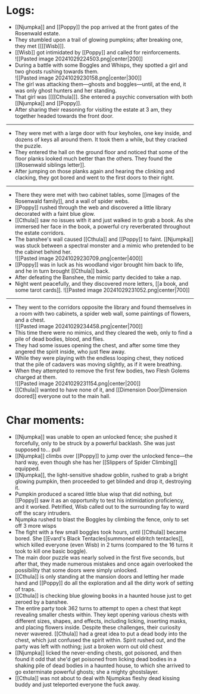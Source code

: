 # Logs:   

- [[Njumpka]] and [[Poppy]] the pop arrived at the front gates of the Rosenwald estate.  
- They stumbled upon a trail of glowing pumpkins; after breaking one, they met [[[[Wisb]]].  
- [[Wisb]] got intimidated by [[Poppy]] and called for reinforcements.  
![[Pasted image 20241029224503.png|center|200]]
- During a battle with some Boggles and Whisps, they spotted a girl and two ghosts rushing towards them.  
![[Pasted image 20241029230158.png|center|300]]
- The girl was attacking them—ghosts and boggles—until, at the end, it was only ghost hunters and her standing.  
- That girl was [[[[Cthula]]]. She entered a psychic conversation with both [[Njumpka]] and [[Poppy]].  
- After sharing their reasoning for visiting the estate at 3 am, they together headed towards the front door.  
---
- They were met with a large door with four keyholes, one key inside, and dozens of keys all around them. It took them a while, but they cracked the puzzle.  
- They entered the hall on the ground floor and noticed that some of the floor planks looked much better than the others. They found the [[Rosenwald siblings letter]].  
- After jumping on those planks again and hearing the clinking and clacking, they got bored and went to the first doors to their right.  
---
- There they were met with two cabinet tables, some [[images of the Rosenwald family]], and a wall of spider webs.  
- [[Poppy]] rushed through the web and discovered a little library decorated with a faint blue glow.  
- [[Cthula]] saw no issues with it and just walked in to grab a book. As she immersed her face in the book, a powerful cry reverberated throughout the estate corridors.  
- The banshee's wail caused [[Cthula]] and [[Poppy]] to faint. [[Njumpka]] was stuck between a spectral monster and a mimic who pretended to be the cabinet behind her.  
![[Pasted image 20241029230709.png|center|400]]
- [[Poppy]] was in luck as his woodland vigor brought him back to life, and he in turn brought [[Cthula]] back.  
- After defeating the Banshee, the mimic party decided to take a nap.  
- Night went peacefully, and they discovered more letters, [[a book, and some tarot cards]]. 
![[Pasted image 20241029231052.png|center|700]]
---
- They went to the corridors opposite the library and found themselves in a room with two cabinets, a spider web wall, some paintings of flowers, and a chest.  
![[Pasted image 20241029234458.png|center|700]]
- This time there were no mimics, and they cleared the web, only to find a pile of dead bodies, blood, and flies.   
- They had some issues opening the chest, and after some time they angered the spirit inside, who just flew away.   
- While they were playing with the endless looping chest, they noticed that the pile of cadavers was moving slightly, as if it were breathing.  
- When they attempted to remove the first few bodies, two Flesh Golems charged at them.  
![[Pasted image 20241029231154.png|center|200]]
- [[Cthula]] wanted to have none of it, and [[Dimension Door|Dimension doored]] everyone out to the main hall.

# Char moments:

- [[Njumpka]] was unable to open an unlocked fence; she pushed it forcefully, only to be struck by a powerful backlash. She was just supposed to... pull  
- [[Njumpka]] climbs over [[Poppy]] to jump over the unlocked fence—the hard way, even though she has her [[Slippers of Spider Climbing]] equipped.  
- [[Njumpka]], the light-sensitive shadow goblin, rushed to grab a bright glowing pumpkin, then proceeded to get blinded and drop it, destroying it.  
- Pumpkin produced a scared little blue wisp that did nothing, but [[Poppy]] saw it as an opportunity to test his intimidation proficiency, and it worked. Petrified, Wisb called out to the surrounding fay to ward off the scary intruders.  
- Njumpka rushed to blast the Boggles by climbing the fence, only to set off 3 more wisps
- The fight with a few small boggles took hours, until [[Cthula]] became bored. She [[Evard's Black Tentacles|summoned eldritch tentacles]], which killed everyone (even Wisb) in 2 turns (compared to the 16 turns it took to kill one basic boggle).  
- The main door puzzle was nearly solved in the first five seconds, but after that, they made numerous mistakes and once again overlooked the possibility that some doors were simply unlocked.  
- [[Cthula]] is only standing at the mansion doors and letting her made hand and [[Poppy]] do all the exploration and all the dirty work of setting of traps.
- [[Cthula]] is checking blue glowing books in a haunted house just to get zeroed by a banshee. 
- The entire party took 362 turns to attempt to open a chest that kept revealing smaller chests within. They kept opening various chests with different sizes, shapes, and effects, including licking, inserting masks, and placing flowers inside. Despite these challenges, their curiosity never wavered. [[Cthula]] had a great idea to put a dead body into the chest, which just confused the spirit within. Spirit rushed out, and the party was left with nothing; just a broken worn out old chest
- [[Njumpka]] licked the never-ending chests, got poisoned, and then found it odd that she'd get poisoned from licking dead bodies in a shaking pile of dead bodies in a haunted house, to which she arrived to go exterminate powerful ghosts; she a mighty ghostslayer.  
- [[Cthula]] was not about to deal with Njumpkas fleshy dead kissing buddy and just teleported everyone the fuck away.
